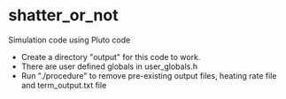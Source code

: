 # shatter_or_not
Simulation code using Pluto code

* Create a directory "output" for this code to work.
* There are user defined globals in user_globals.h
* Run "./procedure" to remove pre-existing output files, heating rate file and term_output.txt file
